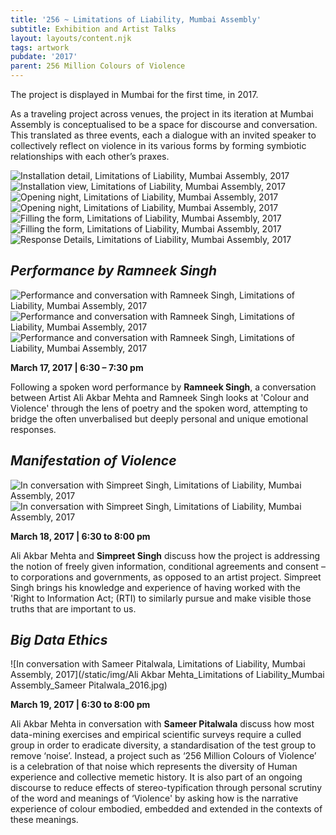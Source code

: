 ```yaml
---
title: '256 ~ Limitations of Liability, Mumbai Assembly'
subtitle: Exhibition and Artist Talks
layout: layouts/content.njk
tags: artwork
pubdate: '2017'
parent: 256 Million Colours of Violence
---
```

The project is displayed in Mumbai for the first time, in 2017.

As a traveling project across venues, the project in its iteration at Mumbai Assembly is conceptualised to be a space for discourse and conversation. This translated as three events, each a dialogue with an invited speaker to collectively reflect on violence in its various forms by forming symbiotic relationships with each other’s praxes.

![Installation detail, Limitations of Liability, Mumbai Assembly, 2017](/static/img/ali-akbar-mehta_256-million-colours-of-violence_detail_2017.jpg)
![Installation view, Limitations of Liability, Mumbai Assembly, 2017](/static/img/colour-wall-survey-table.jpg)
![Opening night, Limitations of Liability, Mumbai Assembly, 2017](/static/img/opening-night.jpg)
![Opening night, Limitations of Liability, Mumbai Assembly, 2017](/static/img/audience-3.jpg)
![Filling the form, Limitations of Liability, Mumbai Assembly, 2017](/static/img/filling-the-form.jpg)
![Filling the form, Limitations of Liability, Mumbai Assembly, 2017](/static/img/ali-ken.jpg)
![Response Details, Limitations of Liability, Mumbai Assembly, 2017](/static/img/colours-of-violence.jpg)



## _Performance by Ramneek Singh_

![Performance and conversation with Ramneek Singh, Limitations of Liability, Mumbai Assembly, 2017](/static/img/ramneek-singh-performance.jpg)
![Performance and conversation with Ramneek Singh, Limitations of Liability, Mumbai Assembly, 2017](/static/img/ramneek-singh-performance-2.jpg)
![Performance and conversation with Ramneek Singh, Limitations of Liability, Mumbai Assembly, 2017](/static/img/ramneek-and-ali-in-conversation.jpg)



  **March 17, 2017 | 6:30 – 7:30 pm**

Following a spoken word performance by **Ramneek Singh**, a conversation between Artist Ali Akbar Mehta and Ramneek Singh looks at 'Colour and Violence' through the lens of poetry and the spoken word, attempting to bridge the often unverbalised but deeply personal and unique emotional responses.


## _Manifestation of Violence_

![In conversation with Simpreet Singh, Limitations of Liability, Mumbai Assembly, 2017](/static/img/ali-akbar-mehta-and-simpreet-singh.jpg)
![In conversation with Simpreet Singh, Limitations of Liability, Mumbai Assembly, 2017](/static/img/audience-2.jpg)

  **March 18, 2017 | 6:30 to 8:00 pm**

Ali Akbar Mehta and **Simpreet Singh** discuss how the project is addressing the notion of freely given information, conditional agreements and consent – to corporations and governments, as opposed to an artist project. Simpreet Singh brings his knowledge and experience of having worked with the 'Right to Information Act; (RTI) to similarly pursue and make visible those truths that are important to us.


## _Big Data Ethics_

![In conversation with Sameer Pitalwala, Limitations of Liability, Mumbai Assembly, 2017](/static/img/Ali Akbar Mehta_Limitations of Liability_Mumbai Assembly_Sameer Pitalwala_2016.jpg)

  **March 19, 2017 | 6:30 to 8:00 pm**

Ali Akbar Mehta in conversation with **Sameer Pitalwala** discuss how most data-mining exercises and empirical scientific surveys require a culled group in order to eradicate diversity, a standardisation of the test group to remove ‘noise’. Instead, a project such as ‘256 Million Colours of Violence’ is a celebration of that noise which represents the diversity of Human experience and collective memetic history. It is also part of an ongoing discourse to reduce effects of stereo-typification through personal scrutiny of the word and meanings of ‘Violence' by asking how is the narrative experience of colour embodied, embedded and extended in the contexts of these meanings.
